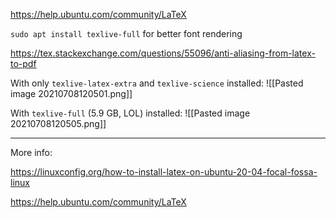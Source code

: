 
https://help.ubuntu.com/community/LaTeX

`sudo apt install texlive-full` for better font rendering

https://tex.stackexchange.com/questions/55096/anti-aliasing-from-latex-to-pdf

With only `texlive-latex-extra` and `texlive-science` installed:
![[Pasted image 20210708120501.png]]

With `texlive-full` (5.9 GB, LOL) installed:
![[Pasted image 20210708120505.png]]

---

More info:

https://linuxconfig.org/how-to-install-latex-on-ubuntu-20-04-focal-fossa-linux

https://help.ubuntu.com/community/LaTeX